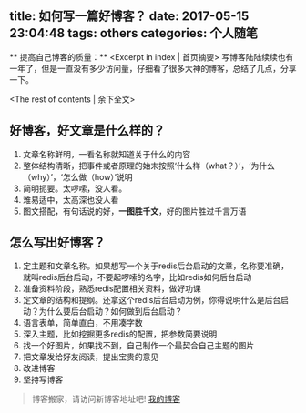 title: 如何写一篇好博客？
date: 2017-05-15 23:04:48
tags: others
categories: 个人随笔
---
** 提高自己博客的质量：** <Excerpt in index | 首页摘要>
写博客陆陆续续也有一年了，但是一直没有多少访问量，仔细看了很多大神的博客，总结了几点，分享一下。
<!-- more -->
<The rest of contents | 余下全文>

## 好博客，好文章是什么样的？
1. 文章名称鲜明，一看名称就知道关于什么的内容
2. 整体结构清晰，把事件或者原理的始末按照‘什么样（what？）’，‘为什么（why）’，‘怎么做（how）’说明
3. 简明扼要。太啰嗦，没人看。
4. 难易适中，太高深也没人看
5. 图文搭配，有句话说的好，**一图胜千文**，好的图片胜过千言万语

## 怎么写出好博客？
1. 定主题和文章名称。如果想写一个关于redis后台启动的文章，名称要准确，就叫redis后台启动，不要起啰嗦的名字，比如redis如何后台启动
2. 准备资料阶段，熟悉redis配置相关资料，做好功课
3. 定文章的结构和提纲。还拿这个redis后台启动为例，你得说明什么是后台启动？为什么要后台启动？如何做到后台启动？
4. 语言表单，简单直白，不用凑字数
5. 深入主题，比如挖掘更多redis的配置，把参数简要说明
6. 找一个好图片，如果找不到，自己制作一个最契合自己主题的图片
7. 把文章发给好友阅读，提出宝贵的意见
8. 改进博客
9. 坚持写博客









> 博客搬家，请访问新博客地址吧! [我的博客][1]

[1]: https://www.duduhuahua.cn
